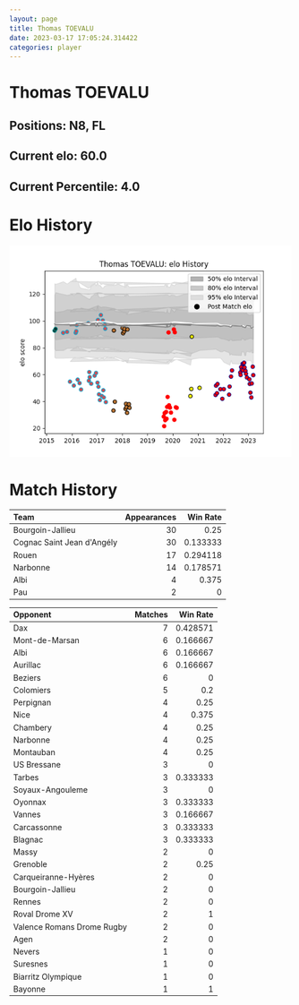 ```yaml
---  
layout: page  
title: Thomas TOEVALU  
date: 2023-03-17 17:05:24.314422  
categories: player  
---
```

# Thomas TOEVALU

## Positions: N8, FL

## Current elo: 60.0

## Current Percentile: 4.0

# Elo History


![elo history](history_ThomasTOEVALU.png)
# Match History


| Team                       |   Appearances |   Win Rate |
|:---------------------------|--------------:|-----------:|
| Bourgoin-Jallieu           |            30 |   0.25     |
| Cognac Saint Jean d'Angély |            30 |   0.133333 |
| Rouen                      |            17 |   0.294118 |
| Narbonne                   |            14 |   0.178571 |
| Albi                       |             4 |   0.375    |
| Pau                        |             2 |   0        |

| Opponent                   |   Matches |   Win Rate |
|:---------------------------|----------:|-----------:|
| Dax                        |         7 |   0.428571 |
| Mont-de-Marsan             |         6 |   0.166667 |
| Albi                       |         6 |   0.166667 |
| Aurillac                   |         6 |   0.166667 |
| Beziers                    |         6 |   0        |
| Colomiers                  |         5 |   0.2      |
| Perpignan                  |         4 |   0.25     |
| Nice                       |         4 |   0.375    |
| Chambery                   |         4 |   0.25     |
| Narbonne                   |         4 |   0.25     |
| Montauban                  |         4 |   0.25     |
| US Bressane                |         3 |   0        |
| Tarbes                     |         3 |   0.333333 |
| Soyaux-Angouleme           |         3 |   0        |
| Oyonnax                    |         3 |   0.333333 |
| Vannes                     |         3 |   0.166667 |
| Carcassonne                |         3 |   0.333333 |
| Blagnac                    |         3 |   0.333333 |
| Massy                      |         2 |   0        |
| Grenoble                   |         2 |   0.25     |
| Carqueiranne-Hyères        |         2 |   0        |
| Bourgoin-Jallieu           |         2 |   0        |
| Rennes                     |         2 |   0        |
| Roval Drome XV             |         2 |   1        |
| Valence Romans Drome Rugby |         2 |   0        |
| Agen                       |         2 |   0        |
| Nevers                     |         1 |   0        |
| Suresnes                   |         1 |   0        |
| Biarritz Olympique         |         1 |   0        |
| Bayonne                    |         1 |   1        |